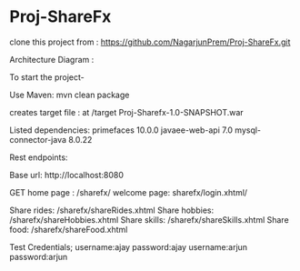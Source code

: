 # Proj-ShareFx
clone this project from : https://github.com/NagarjunPrem/Proj-ShareFx.git

Architecture Diagram : 

To start the project-

Use Maven: mvn clean package

creates target file : at /target Proj-Sharefx-1.0-SNAPSHOT.war 

Listed dependencies: primefaces 10.0.0 javaee-web-api 7.0 mysql-connector-java 8.0.22

Rest endpoints:

Base url: http://localhost:8080

GET home page : /sharefx/ welcome page: sharefx/login.xhtml/ 

Share rides: /sharefx/shareRides.xhtml
Share hobbies: /sharefx/shareHobbies.xhtml
Share skills: /sharefx/shareSkills.xhtml
Share food: /sharefx/shareFood.xhtml

Test Credentials; 
username:ajay password:ajay
username:arjun password:arjun
